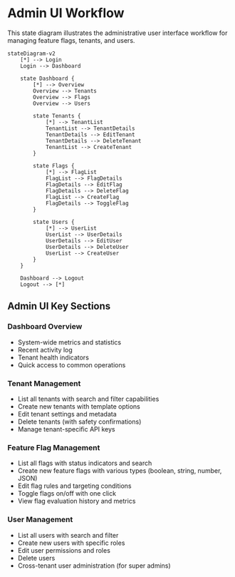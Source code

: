 # Admin UI Workflow

This state diagram illustrates the administrative user interface workflow for managing feature flags, tenants, and users.

```mermaid
stateDiagram-v2
    [*] --> Login
    Login --> Dashboard
    
    state Dashboard {
        [*] --> Overview
        Overview --> Tenants
        Overview --> Flags
        Overview --> Users
        
        state Tenants {
            [*] --> TenantList
            TenantList --> TenantDetails
            TenantDetails --> EditTenant
            TenantDetails --> DeleteTenant
            TenantList --> CreateTenant
        }
        
        state Flags {
            [*] --> FlagList
            FlagList --> FlagDetails
            FlagDetails --> EditFlag
            FlagDetails --> DeleteFlag
            FlagList --> CreateFlag
            FlagDetails --> ToggleFlag
        }
        
        state Users {
            [*] --> UserList
            UserList --> UserDetails
            UserDetails --> EditUser
            UserDetails --> DeleteUser
            UserList --> CreateUser
        }
    }
    
    Dashboard --> Logout
    Logout --> [*]
```

## Admin UI Key Sections

### Dashboard Overview
- System-wide metrics and statistics
- Recent activity log
- Tenant health indicators
- Quick access to common operations

### Tenant Management
- List all tenants with search and filter capabilities
- Create new tenants with template options
- Edit tenant settings and metadata
- Delete tenants (with safety confirmations)
- Manage tenant-specific API keys

### Feature Flag Management
- List all flags with status indicators and search
- Create new feature flags with various types (boolean, string, number, JSON)
- Edit flag rules and targeting conditions
- Toggle flags on/off with one click
- View flag evaluation history and metrics

### User Management
- List all users with search and filter
- Create new users with specific roles
- Edit user permissions and roles
- Delete users
- Cross-tenant user administration (for super admins) 